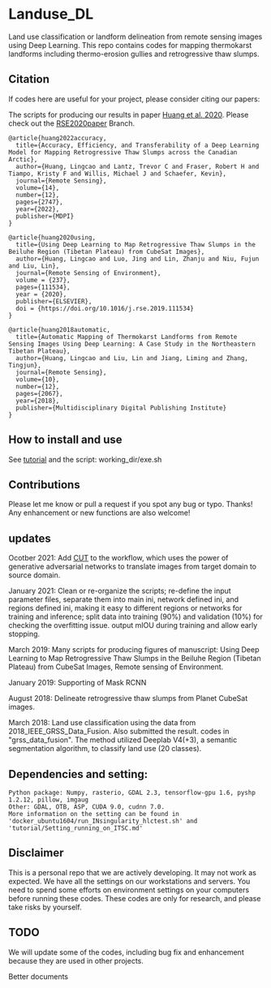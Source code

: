 # Landuse_DL
Land use classification or landform delineation from remote sensing images using Deep Learning. 
This repo contains codes for  mapping thermokarst landforms including thermo-erosion gullies and retrogressive thaw slumps.

## Citation
If codes here are useful for your project, please consider citing our papers:

The scripts for producing our results in paper [Huang et al. 2020](https://www.sciencedirect.com/science/article/pii/S003442571930553X). 
Please check out the [RSE2020paper](https://github.com/yghlc/Landuse_DL/tree/RES2020paper) Branch.

```
@article{huang2022accuracy,
  title={Accuracy, Efficiency, and Transferability of a Deep Learning Model for Mapping Retrogressive Thaw Slumps across the Canadian Arctic},
  author={Huang, Lingcao and Lantz, Trevor C and Fraser, Robert H and Tiampo, Kristy F and Willis, Michael J and Schaefer, Kevin},
  journal={Remote Sensing},
  volume={14},
  number={12},
  pages={2747},
  year={2022},
  publisher={MDPI}
}

@article{huang2020using,
  title={Using Deep Learning to Map Retrogressive Thaw Slumps in the Beiluhe Region (Tibetan Plateau) from CubeSat Images},
  author={Huang, Lingcao and Luo, Jing and Lin, Zhanju and Niu, Fujun and Liu, Lin},
  journal={Remote Sensing of Environment},
  volume = {237},
  pages={111534},
  year = {2020},
  publisher={ELSEVIER},
  doi = {https://doi.org/10.1016/j.rse.2019.111534}
}

@article{huang2018automatic,
  title={Automatic Mapping of Thermokarst Landforms from Remote Sensing Images Using Deep Learning: A Case Study in the Northeastern Tibetan Plateau},
  author={Huang, Lingcao and Liu, Lin and Jiang, Liming and Zhang, Tingjun},
  journal={Remote Sensing},
  volume={10},
  number={12},
  pages={2067},
  year={2018},
  publisher={Multidisciplinary Digital Publishing Institute}
}
```

## How to install and use
See [tutorial](https://github.com/yghlc/Landuse_DL/tree/master/tutorial) and the script: working_dir/exe.sh

## Contributions
Please let me know or pull a request if you spot any bug or typo. Thanks!
Any enhancement or new functions are also welcome!

## updates

Ocotber 2021:
    Add [CUT](https://github.com/yghlc/contrastive-unpaired-translation) to the workflow, which uses the power of generative adversarial networks 
    to translate images from target domain to source domain. 

January 2021:
    Clean or re-organize the scripts; re-define the input parameter files, separate them into main ini, network defined ini, 
    and regions defined ini, making it easy to different regions or networks for training and inference; 
    split data into training (90%) and validation (10%) for checking the overfitting issue. 
    output mIOU during training and allow early stopping.

March 2019:
    Many scripts for producing figures of manuscript: Using Deep Learning to Map Retrogressive Thaw Slumps in the Beiluhe Region (Tibetan Plateau) from CubeSat Images, Remote sensing of Environment.

January 2019:
    Supporting of Mask RCNN

August 2018:
    Delineate retrogressive thaw slumps from Planet CubeSat images.

March 2018:
    Land use classification using the data from 2018_IEEE_GRSS_Data_Fusion. Also submitted the result. codes in "grss_data_fusion". 
    The method utilized Deeplab V4(+3), a semantic segmentation algorithm, to classify land use (20 classes). 
  


## Dependencies and setting:
    Python package: Numpy, rasterio, GDAL 2.3, tensorflow-gpu 1.6, pyshp 1.2.12, pillow, imgaug
    Other: GDAL, OTB, ASP, CUDA 9.0, cudnn 7.0.
    More information on the setting can be found in 'docker_ubuntu1604/run_INsingularity_hlctest.sh' and 'tutorial/Setting_running_on_ITSC.md'
    

## Disclaimer
This is a personal repo that we are actively developing. It may not work as expected. 
We have all the settings on our workstations and servers. You need to spend some efforts on environment settings on your computers before running these codes. 
These codes are only for research, and please take risks by yourself.

## TODO
We will update some of the codes, including bug fix and enhancement because they are used in other projects. 

Better documents
  

